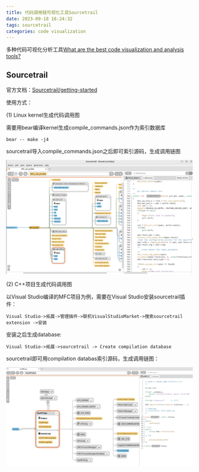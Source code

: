 ```yaml
---
title: 代码调用链可视化工具Sourcetrail
date: 2023-09-18 16:24:32
tags: sourcetrail
categories: code visualization
---
```


多种代码可视化分析工具[What are the best code visualization and analysis tools?](https://www.slant.co/topics/16888/~code-visualization-and-analysis-tools)

## Sourcetrail

官方文档：[Sourcetrail/getting-started](https://github.com/CoatiSoftware/Sourcetrail/blob/master/DOCUMENTATION.md#getting-started)

使用方式：

(1) Linux kernel生成代码调用图

需要用bear编译kernel生成compile_commands.json作为索引数据库

```
bear -- make -j4
```

sourcetrail导入compile_commands.json之后即可索引源码，生成调用链图

![Screenshot from 2023-09-18 16-19-29](https://raw.githubusercontent.com/cursorhu/blog-images-on-picgo/master/images/202309181628303.png)

(2) C++项目生成代码调用图

以Visual Studio编译的MFC项目为例，需要在Visual Studio安装sourcetrail插件：

```
Visual Studio->拓展->管理插件->联机VisualStudioMarket->搜索sourcetrail extension ->安装
```

安装之后生成database:

```
Visual Studio->拓展->sourcetrail -> Create compilation database
```

sourcetrail即可用compilation databas索引源码，生成调用链图：

![image-20230918163406747](https://raw.githubusercontent.com/cursorhu/blog-images-on-picgo/master/images/202309181634851.png)
